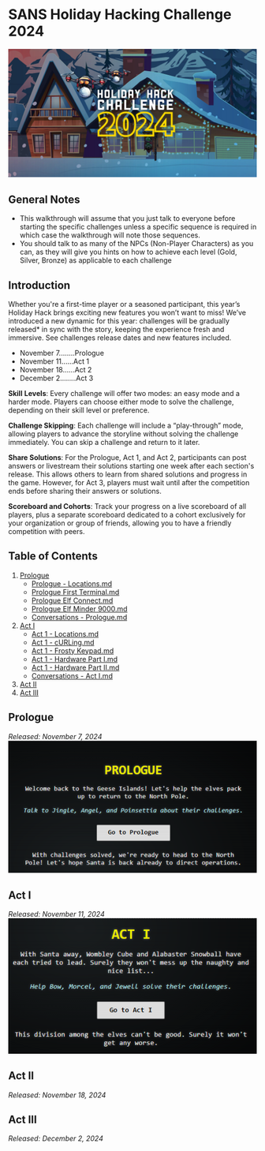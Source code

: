 # SANS Holiday Hacking Challenge 2024

![](../Assets/images/holiday-hack-challenge-2024-sans-logo.png)

## General Notes
- This walkthrough will assume that you just talk to everyone before starting the specific challenges unless a specific sequence is required in which case the walkthrough will note those sequences.
- You should talk to as many of the NPCs (Non-Player Characters) as you can, as they will give you hints on how to achieve each level (Gold, Silver, Bronze) as applicable to each challenge
## Introduction
Whether you're a first-time player or a seasoned participant, this year’s Holiday Hack brings exciting new features you won’t want to miss! We’ve introduced a new dynamic for this year: challenges will be gradually released* in sync with the story, keeping the experience fresh and immersive. See challenges release dates and new features included.

- November 7........Prologue
- November 11......Act 1
- November 18......Act 2
- December 2........Act 3

**Skill** **Levels**: Every challenge will offer two modes: an easy mode and a harder mode. Players can choose either mode to solve the challenge, depending on their skill level or preference.

**Challenge Skipping**: Each challenge will include a “play-through” mode, allowing players to advance the storyline without solving the challenge immediately. You can skip a challenge and return to it later.

**Share Solutions**: For the Prologue, Act 1, and Act 2, participants can post answers or livestream their solutions starting one week after each section's release. This allows others to learn from shared solutions and progress in the game. However, for Act 3, players must wait until after the competition ends before sharing their answers or solutions.

**Scoreboard and Cohorts**: Track your progress on a live scoreboard of all players, plus a separate scoreboard dedicated to a cohort exclusively for your organization or group of friends, allowing you to have a friendly competition with peers.

## Table of Contents
1. [Prologue](#prologue)
    - [Prologue - Locations.md](Acts/Prologue/Prologue%20-%20Locations.md)
    - [Prologue First Terminal.md](Acts/Prologue/Prologue%20First%20Terminal.md)
    - [Prologue Elf Connect.md](Acts/Prologue/Prologue%20Elf%20Connect.md)
    - [Prologue Elf Minder 9000.md](Acts/Prologue/Prologue%20Elf%20Minder%209000.md)
    - [Conversations - Prologue.md](Acts/Prologue/Conversations%20-%20Prologue.md)
2. [Act I ](#act-i)
    - [Act 1 - Locations.md](Acts/Act%20I/Act%201%20-%20Locations.md)
    - [Act 1 - cURLing.md](Acts/Act%20I/Act%201%20-%20cURLing.md)
    - [Act 1 - Frosty Keypad.md](Acts/Act%20I/Act%201%20-%20Frosty%20Keypad.md)
    - [Act 1 - Hardware Part I.md](Acts/Act%20I/Act%201%20-%20Hardware%20Part%20I.md)
    - [Act 1 - Hardware Part II.md](Acts/Act%20I/Act%201%20-%20Hardware%20Part%20II.md)
    - [Conversations - Act I.md](Acts/Act%20I/Conversations%20-%20Act%20I.md)
3. [Act II](#act-ii)
4. [Act III](#act-iii)

## Prologue
_*Released: November 7, 2024*_
![](../Assets/images/prologue/prologue-story-indicator-from-menu.png)
## Act I
_*Released: November 11, 2024*_
![](../Assets/images/act1/act1-story-indicator-from-menu.png)
## Act II
_*Released: November 18, 2024*_

## Act III
_*Released: December 2, 2024*_
